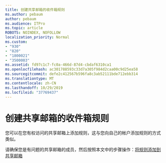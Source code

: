 ```yaml
---
title: 创建共享邮箱的收件箱规则
ms.author: pebaum
author: pebaum
ms.audience: ITPro
ms.topic: article
ROBOTS: NOINDEX, NOFOLLOW
localization_priority: Normal
ms.custom:
- "930"
- "820"
- "1800021"
- "3500003"
ms.assetid: fd97c1c7-fc0a-466d-87d4-cbdaf6310ca1
ms.openlocfilehash: ac301788593c33d7a305f984d2caa00c9d25ea58
ms.sourcegitcommit: defe2c412567b596fa8c3ab52111bde712ebb314
ms.translationtype: MT
ms.contentlocale: zh-CN
ms.lasthandoff: 10/29/2019
ms.locfileid: "37769437"
---
```

# <a name="creating-inbox-rules-for-shared-mailboxes"></a>创建共享邮箱的收件箱规则

您可以在您有权访问的共享邮箱上添加规则，这与您向自己的帐户添加规则的方式类似。
  
请确保您是有问题的共享邮箱的成员，然后按照本文中的步骤操作：[将规则添加到共享邮箱](https://support.office.com/article/b0963400-2a51-4c64-afc7-b816d737d164)
  